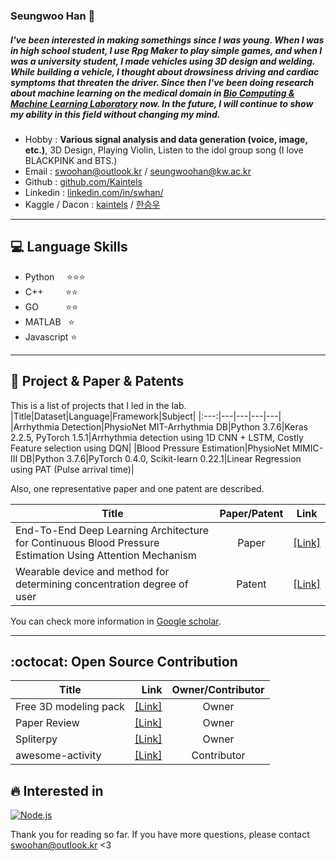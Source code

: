 ### Seungwoo Han 👋
##### I've been interested in making somethings since I was young. When I was in high school student, I use Rpg Maker to play simple games, and when I was a university student, I made vehicles using 3D design and welding. While building a vehicle, I thought about drowsiness driving and cardiac symptoms that threaten the driver. Since then I've been doing research about machine learning on the medical domain in [Bio Computing & Machine Learning Laboratory](http://bcml.kw.ac.kr/) now. In the future, I will continue to show my ability in this field without changing my mind.

- Hobby : **Various signal analysis and data generation (voice, image, etc.)**, 3D Design, Playing Violin,  Listen to the idol group song (I love BLACKPINK and BTS.)
- Email : swoohan@outlook.kr / seungwoohan@kw.ac.kr
- Github : [github.com/Kaintels](https://github.com/Kaintels)
- Linkedin : [linkedin.com/in/swhan/](https://www.linkedin.com/in/swhan/)
- Kaggle / Dacon : [kaintels](https://www.kaggle.com/kaintels) / [한승우](https://dacon.io/myprofile/236429/overview/)

***
## :computer: Language Skills

- Python &nbsp;&nbsp;&nbsp;&nbsp;:star::star::star:
- C++  &nbsp;&nbsp;&nbsp;&nbsp;&nbsp;&nbsp;&nbsp;&nbsp;:star::star:
- GO   &nbsp;&nbsp;&nbsp;&nbsp;&nbsp;&nbsp;&nbsp;&nbsp;&nbsp;&nbsp;:star::star:
- MATLAB &nbsp;&nbsp;:star:
- Javascript :star:
***
## :page_with_curl: Project & Paper & Patents

This is a list of projects that I led in the lab.
|Title|Dataset|Language|Framework|Subject|
|:---:|---|---|---|---|
|Arrhythmia Detection|PhysioNet MIT-Arrhythmia DB|Python 3.7.6|Keras 2.2.5, PyTorch 1.5.1|Arrhythmia detection using 1D CNN + LSTM, Costly Feature selection using DQN|
|Blood Pressure Estimation|PhysioNet MIMIC-III DB|Python 3.7.6|PyTorch 0.4.0, Scikit-learn 0.22.1|Linear Regression using PAT (Pulse arrival time)|

Also, one representative paper and one patent are described.

|Title|Paper/Patent|Link|
|---|:---:|---|
|End-To-End Deep Learning Architecture for Continuous Blood Pressure Estimation Using Attention Mechanism|Paper|[[Link]](https://www.mdpi.com/1424-8220/20/8/2338/htm)|
|Wearable device and method for determining concentration degree of user|Patent|[[Link]](https://doi.org/10.8080/1020180060627)|

You can check more information in [Google scholar](https://scholar.google.com/citations?user=NWbfyKYAAAAJ&hl=ko).

***
## :octocat: Open Source Contribution
|Title|Link|Owner/Contributor|
|---|---:|:---:|
|Free 3D modeling pack|[[Link]](https://kaintels.itch.io/freeweaponanditempack)|Owner|
|Paper Review|[[Link]](https://github.com/Kaintels/paper-review)|Owner|
|Spliterpy|[[Link]](https://github.com/Kaintels/Spliterpy)|Owner|
|awesome-activity|[[Link]](https://github.com/FKgk/awesome-activity)|Contributor|

## :fire: Interested in
[![Node.js](https://img.shields.io/badge/Node.js-black?style=flat&logo=nodejs&logoColor=white&link=https://github.com/kaintels)](https://github.com/kaintels)

Thank you for reading so far. If you have more questions, please contact swoohan@outlook.kr <3
